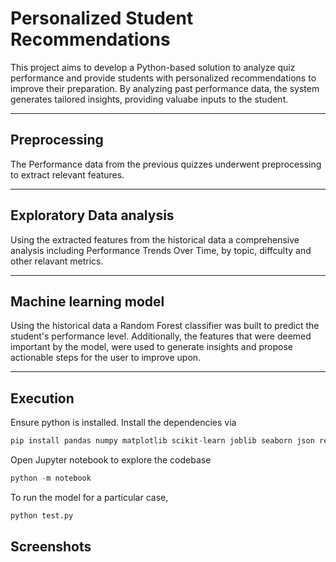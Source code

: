 # Personalized Student Recommendations

This project aims to develop a Python-based solution to analyze quiz performance and provide students with personalized recommendations to improve their preparation. By analyzing past performance data, the system generates tailored insights, providing valuabe inputs to the student.

---

## Preprocessing

The Performance data from the previous quizzes underwent preprocessing to extract relevant features.

---

## Exploratory Data analysis

Using the extracted features from the historical data a comprehensive analysis including Performance Trends Over Time, by topic, diffculty and other relavant metrics.

---

## Machine learning model

Using the historical data a Random Forest classifier was built to predict the student's performance level. Additionally, the features that were deemed important by the model, were used to generate insights and propose actionable steps for the user to improve upon.

---

## Execution

Ensure python is installed. Install the dependencies via

```python
pip install pandas numpy matplotlib scikit-learn joblib seaborn json re fuzzywuzzy jupyter
```
Open Jupyter notebook to explore the codebase

```python
python -m notebook
```

To run the model for a particular case,
 ```python
 python test.py
 ```

 ## Screenshots




